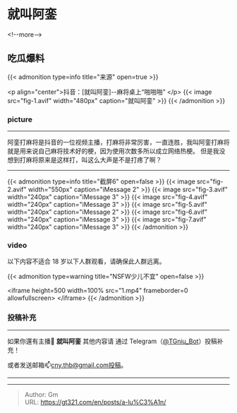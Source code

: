 # 就叫阿銮

&lt;!--more--&gt;

## 吃瓜爆料

{{&lt; admonition type=info title=&#34;来源&#34; open=true &gt;}}

&lt;p align=&#34;center&#34;&gt;抖音：[就叫阿銮]--麻将桌上“啪啪啪” &lt;/p&gt;
{{&lt; image src=&#34;fig-1.avif&#34; width=&#34;480px&#34; caption=&#34;就叫阿銮&#34; &gt;}}
{{&lt; /admonition &gt;}}
### picture
***
阿銮打麻将是抖音的一位视频主播，打麻将非常厉害，一直连胜，我叫阿銮打麻将就是用来说自己麻将技术好的梗，因为使用次数多所以成立网络热梗。
但是我没想到打麻将原来是这样打，叫这么大声是不是打疼了啊？
***

{{&lt; admonition type=info title=&#34;截屏6&#34; open=false &gt;}}
{{&lt; image src=&#34;fig-2.avif&#34; width=&#34;550px&#34; caption=&#34;iMessage 2&#34; &gt;}}
{{&lt; image src=&#34;fig-3.avif&#34; width=&#34;240px&#34; caption=&#34;iMessage 3&#34; &gt;}}
{{&lt; image src=&#34;fig-4.avif&#34; width=&#34;240px&#34; caption=&#34;iMessage 3&#34; &gt;}}
{{&lt; image src=&#34;fig-5.avif&#34; width=&#34;240px&#34; caption=&#34;iMessage 2&#34; &gt;}}
{{&lt; image src=&#34;fig-6.avif&#34; width=&#34;240px&#34; caption=&#34;iMessage 3&#34; &gt;}}
{{&lt; image src=&#34;fig-7.avif&#34; width=&#34;240px&#34; caption=&#34;iMessage 3&#34; &gt;}}
{{&lt; /admonition &gt;}}

### video
以下内容不适合 18 岁以下人群观看，请确保此人群远离。

{{&lt; admonition type=warning title=&#34;NSFW少儿不宜&#34; open=false &gt;}}

&lt;iframe
 height=500 width=100%
 src=&#34;1.mp4&#34;
 frameborder=0 allowfullscreen&gt;
&lt;/iframe&gt;
{{&lt; /admonition &gt;}}

### 投稿补充
***
如果你還有主播🧐 **就叫阿銮** 其他内容请
通过 Telegram（[@TGniu_Bot](https://t.me/TGniu_Bot)）投稿补充！


或者发送邮箱📫cny.thb@gmail.com投稿。

***

---

> Author: Gm  
> URL: https://gt321.com/en/posts/a-lu%C3%A1n/  

